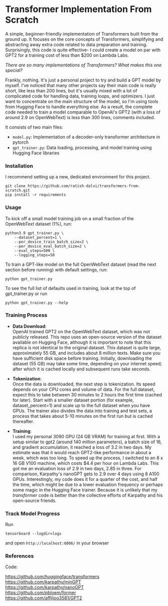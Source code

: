 # Transformer Implementation From Scratch

A simple, beginner-friendly implementation of Transformers built from the ground up. It focuses on the core concepts of Transformers, simplifying and abstracting away extra code related to data preparation and training. Surprisingly, this code is quite effective- I could create a model on par with GPT2 for a training cost of less than $200 on Lambda Labs.


_There are so many implementations of Transformers? What makes this one special?_

Frankly, nothing. It's just a personal project to try and build a GPT model by myself. I've noticed that many other projects say their main code is really short, like less than 200 lines, but it's usually mixed with a lot of complicated code for handling data, training loops, and optimizers. I just want to concentrate on the main structure of the model, so I'm using tools from Hugging Face to handle everything else. As a result, the complete code needed to train a model comparable to OpenAI's GPT2 (with a loss of around 2.9 on OpenWebText) is less than 300 lines, comments included.

It consists of two main files:

- `model.py`: Implementation of a decoder-only transformer architecture in pytorch
- `gpt_trainer.py`: Data loading, processing, and model training using Hugging Face libraries

  
### Installation

I recommend setting up a new, dedicated environment for this project. 

```
git clone https://github.com/ratish-dalvi/transformers-from-scratch.git
pip install -r requirements
```

### Usage

To kick off a small model training job on a small fraction of the OpenWebText dataset (1%), run:
```
python3.9 gpt_trainer.py \
    --dataset_percent=1 \
    --per_device_train_batch_size=2 \
    --per_device_eval_batch_size=2 \
    --eval_steps=500 \
    --logging_steps=50
```

To train a GPT-like model on the full OpenWebText dataset (read the next section before running) with default settings, run:
```
python gpt_trainer.py
```

To see the full list of defaults used in training, look at the top of gpt_trainer.py or run

```
python gpt_trainer.py --help
```

### Training Process

- **Data Download**:  
OpenAI trained GPT2 on the OpenWebText dataset, which was not publicly released. This repo uses an open-source version of the dataset available on Hugging Face, although it is important to note that this replica is not identical to the original dataset. This dataset is quite large, approximately 55 GB, and includes about 8 million texts. Make sure you have sufficient disk space before training. 
Initially, downloading the dataset (55 GB) may take some time, depending on your internet speed; after which it is cached locally and subsequent runs take seconds.

- **Tokenization**:  
Once the data is downloaded, the next step is tokenization. Its speed depends on your CPU cores and volume of data. For the full dataset, expect this to take between 30 minutes to 2 hours the first time (cached for later). Start with a smaller dataset portion (for example, dataset_percent=1) and scale up to the full dataset when you have GPUs. The trainer also divides the data into training and test sets, a process that takes about 5-10 minutes on the first run but is cached thereafter.

- **Training**:  
I used my personal 3090 GPU (24 GB VRAM) for training at first. With a setup similar to gpt2 (around 140 million parameters), a batch size of 16, and gradient accumulation, it reached a loss of 3.2 in two days. My estimate was that it would reach GPT2-like performance in about a week, which was too long. To speed up the process, I switched to an 8 x 16 GB V100 machine, which costs $4.4 per hour on Lambda Labs. This got me an evaluation loss of 2.9 in two days, 2.85 in three. For comparison, Karpathy's nanoGPT gets to 2.9 over 4 days using 8 A100 GPUs. Interestingly, my code does it for a quarter of the cost, and half the time, which might be due to a lower evaluation frequency or perhaps some magic in the Hugging Face trainer. Because it is unlikely that my _transformer_ code is better than the collective efforts of Karpathy and his open-source friends.

### Track Model Progress

Run
```
tensorboard --logdir=logs
```
and open `http://localhost:6006/` in your browser


### References

Code:

https://github.com/huggingface/transformers  
https://github.com/karpathy/minGPT  
https://github.com/karpathy/nanoGPT  
https://github.com/pbloem/former  
https://github.com/affjljoo3581/GPT2  

